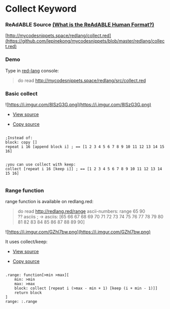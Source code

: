 
# Collect Keyword


### ReAdABLE Source [(What is the ReAdABLE Human Format?)](http://readablehumanformat.com)

[http://mycodesnippets.space/redlang/collect.red](https://github.com/lepinekong/mycodesnippets/blob/master/redlang/collect.red)


### Demo

Type in [red-lang](https://www.red-lang.org/p/download.html) console: 
>do read http://mycodesnippets.space/redlang/src/collect.red


### Basic collect

![https://i.imgur.com/8ISzG3G.png](https://i.imgur.com/8ISzG3G.png)
                    
- [View source](https://github.com/lepinekong/mycodesnippets/blob/master/redlang/src/collect.red)
                        
- [Copy source](https://raw.githubusercontent.com/lepinekong/mycodesnippets/master/redlang/src/collect.red)
                        


```red

;Instead of:
block: copy []
repeat i 16 [append block i] ; == [1 2 3 4 5 6 7 8 9 10 11 12 13 14 15 16]


;you can use collect with keep:
collect [repeat i 16 [keep i]] ; == [1 2 3 4 5 6 7 8 9 10 11 12 13 14 15 16]
        
```



### Range function

range function is available on redlang.red:
>do read http://redlang.red/range
ascii-numbers: range 65 90   
?? asciis ; -> asciis: [65 66 67 68 69 70 71 72 73 74 75 76 77 78 79 80 81 82 83 84 85 86 87 88 89 90] 


![https://i.imgur.com/GZhl7bw.png](https://i.imgur.com/GZhl7bw.png)
                    
It uses collect/keep:
- [View source](https://github.com/lepinekong/mycodesnippets/blob/master/redlang/src/range.red)
                        
- [Copy source](https://raw.githubusercontent.com/lepinekong/mycodesnippets/master/redlang/src/range.red)
                        


```red

.range: function[>min >max][
    min: >min
    max: >max
    block: collect [repeat i (>max - min + 1) [keep (i + min - 1)]]    
    return block
]
range: :.range          
        
```


